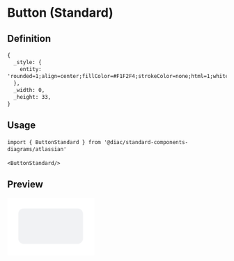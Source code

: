 # Button (Standard)

## Definition

```
{
  _style: { 
    entity: 'rounded=1;align=center;fillColor=#F1F2F4;strokeColor=none;html=1;whiteSpace=wrap;fontColor=#596780;fontSize=12;sketch=0;',
  },
  _width: 0,
  _height: 33,
}
```

## Usage

```
import { ButtonStandard } from '@diac/standard-components-diagrams/atlassian'

<ButtonStandard/>
```

## Preview

<img src="./button-standard.png" width="200"/>
